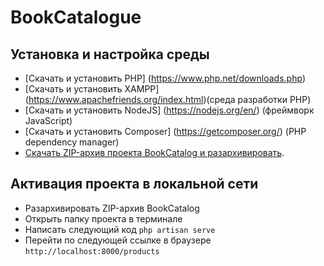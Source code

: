 <h1>BookCatalogue</h1>

## Установка и настройка среды

- [Скачать и установить PHP] (https://www.php.net/downloads.php)
- [Скачать и установить XAMPP] (https://www.apachefriends.org/index.html)(среда разработки PHP)
- [Скачать и установить NodeJS] (https://nodejs.org/en/) (фреймворк JavaScript) 
- [Скачать и установить Composer] (https://getcomposer.org/) (PHP dependency manager) 
- [Скачать ZIP-архив проекта BookCatalog и разархивировать](https://github.com/bekezh/bookcatalog/archive/refs/heads/master.zip).

## Активация проекта в локальной сети

- Разархивировать ZIP-архив BookCatalog
- Открыть папку проекта в терминале
- Написать следующий код
```php artisan serve```
- Перейти по следующей ссылке в браузере
```http://localhost:8000/products```
